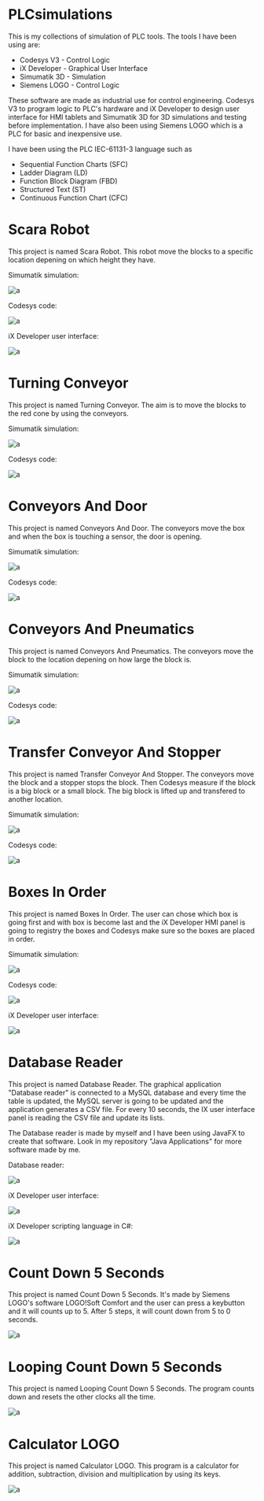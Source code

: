 # PLCsimulations

This is my collections of simulation of PLC tools. The tools I have been using are:

* Codesys V3 - Control Logic
* iX Developer - Graphical User Interface
* Simumatik 3D - Simulation
* Siemens LOGO - Control Logic

These software are made as industrial use for control engineering. Codesys V3 to program logic to PLC's hardware and iX Developer to design user interface for HMI tablets and Simumatik 3D for 3D simulations and testing before implementation. I have also been using Siemens LOGO which is a PLC for basic and inexpensive use.

I have been using the PLC IEC-61131-3 language such as 

* Sequential Function Charts (SFC)
* Ladder Diagram (LD)
* Function Block Diagram (FBD)
* Structured Text (ST)
* Continuous Function Chart (CFC)

# Scara Robot
This project is named Scara Robot. This robot move the blocks to a specific location depening on which height they have.

Simumatik simulation:

![a](https://raw.githubusercontent.com/DanielMartensson/PLCsimulations/master/Pictures/Scara%20Robot%20GIF.gif)

Codesys code:

![a](https://raw.githubusercontent.com/DanielMartensson/PLCsimulations/master/Pictures/ScaraRobot_Codesys.png)

iX Developer user interface:

![a](https://raw.githubusercontent.com/DanielMartensson/PLCsimulations/master/Pictures/ScaraRobot_iX_Developer.png)

# Turning Conveyor
This project is named Turning Conveyor. The aim is to move the blocks to the red cone by using the conveyors.

Simumatik simulation:

![a](https://raw.githubusercontent.com/DanielMartensson/PLCsimulations/master/Pictures/Turning_Conveyor_Simumatik.png)

Codesys code:

![a](https://raw.githubusercontent.com/DanielMartensson/PLCsimulations/master/Pictures/Turning_Conveyor_Codesys.png)


# Conveyors And Door
This project is named Conveyors And Door. The conveyors move the box and when the box is touching a sensor, the door is opening.

Simumatik simulation:

![a](https://raw.githubusercontent.com/DanielMartensson/PLCsimulations/master/Pictures/ConveyorsAndDoor_Simumatik.png)

Codesys code:

![a](https://raw.githubusercontent.com/DanielMartensson/PLCsimulations/master/Pictures/ConveyorsAndDoor_Codesys.png)

# Conveyors And Pneumatics
This project is named Conveyors And Pneumatics. The conveyors move the block to the location depening on how large the block is.

Simumatik simulation:

![a](https://raw.githubusercontent.com/DanielMartensson/PLCsimulations/master/Pictures/ConveyorsAndPneumatics_Simumatik.png)

Codesys code:

![a](https://raw.githubusercontent.com/DanielMartensson/PLCsimulations/master/Pictures/ConveyorsAndPneumatics_Codesys.png)

# Transfer Conveyor And Stopper
This project is named Transfer Conveyor And Stopper. The conveyors move the block and a stopper stops the block. Then Codesys measure if the block is a big block or a small block. The big block is lifted up and transfered to another location.

Simumatik simulation:

![a](https://raw.githubusercontent.com/DanielMartensson/PLCsimulations/master/Pictures/TransferConveyorandStopper_Simumatik.png)

Codesys code:

![a](https://raw.githubusercontent.com/DanielMartensson/PLCsimulations/master/Pictures/TransferConveyorandStopper_Codesys.png)

# Boxes In Order
This project is named Boxes In Order. The user can chose which box is going first and with box is become last and the iX Developer HMI panel is going to registry the boxes and Codesys make sure so the boxes are placed in order.

Simumatik simulation:

![a](https://raw.githubusercontent.com/DanielMartensson/PLCsimulations/master/Pictures/BoxesInOrder_Simumatik.png)

Codesys code:

![a](https://raw.githubusercontent.com/DanielMartensson/PLCsimulations/master/Pictures/BoxesInOrder_Codesys.png)

iX Developer user interface:

![a](https://raw.githubusercontent.com/DanielMartensson/PLCsimulations/master/Pictures/BoxesInOrder_iX_Developer.png)

# Database Reader
This project is named Database Reader. The graphical application "Database reader" is connected to a MySQL database and every time the table is updated, the MySQL server is going to be updated and the application generates a CSV file. For every 10 seconds, the IX user interface panel is reading the CSV file and update its lists.

The Database reader is made by myself and I have been using JavaFX to create that software. Look in my repository "Java Applications" for more software made by me.

Database reader:

![a](https://raw.githubusercontent.com/DanielMartensson/PLCsimulations/master/Pictures/Databasereader_Java.png)

iX Developer user interface:

![a](https://raw.githubusercontent.com/DanielMartensson/PLCsimulations/master/Pictures/Databasereader_iX_Developer.png)

iX Developer scripting language in C#:

![a](https://raw.githubusercontent.com/DanielMartensson/PLCsimulations/master/Pictures/Databasereader_Csharp.png)

# Count Down 5 Seconds 
This project is named Count Down 5 Seconds. It's made by Siemens LOGO's software LOGO!Soft Comfort and the user can press a keybutton and it will counts up to 5. After 5 steps, it will count down from 5 to 0 seconds.

![a](https://raw.githubusercontent.com/DanielMartensson/PLCsimulations/master/Pictures/CountDown5Seconds_LOGO.png)

# Looping Count Down 5 Seconds
This project is named Looping Count Down 5 Seconds. The program counts down and resets the other clocks all the time.

![a](https://raw.githubusercontent.com/DanielMartensson/PLCsimulations/master/Pictures/LoopingCountDown5seconds_LOGO.png)

# Calculator LOGO
This project is named Calculator LOGO. This program is a calculator for addition, subtraction, division and multiplication by using its keys.

![a](https://raw.githubusercontent.com/DanielMartensson/PLCsimulations/master/Pictures/Calculator_LOGO.png)
